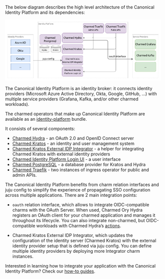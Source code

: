 The below diagram describes the high level architecture of the Canonical Identity Platform and its dependencies:

![Alt text]( https://raw.githubusercontent.com/canonical/canonical-identity-platform-docs/main/Diagram_sources/arch-diagram.png "Canonical Identity Platform Architecture")

The Canonical Identity Platform is an identity broker: it connects identity providers (Microsoft Azure Active Directory, Okta, Google, GitHub, ...) with multiple service providers (Grafana, Kafka, and/or other charmed workloads).

The charmed operators that make up Canonical Identity Platform are available as an [identity-platform](https://charmhub.io/identity-platform) bundle.

It consists of several components:
- [Charmed Hydra](https://github.com/canonical/hydra-operator) - an OAuth 2.0 and OpenID Connect server
- [Charmed Kratos](https://github.com/canonical/kratos-operator) - an identity and user management system
- [Charmed Kratos External IDP Integrator](https://github.com/canonical/kratos-external-idp-integrator) - a helper for integrating Charmed Kratos with external identity providers
- [Charmed Identity Platform Login UI](https://github.com/canonical/identity-platform-login-ui-operator) - a user interface
- [Charmed PostgreSQL](https://github.com/canonical/postgresql-k8s-operator) - a database provider for Kratos and Hydra
- [Charmed Traefik](https://github.com/canonical/traefik-k8s-operator) - two instances of ingress operator for public and admin APIs.

The Canonical Identity Platform benefits from charm relation interfaces and juju config to simplify the experience of propagating SSO configuration across multiple applications. There are 2 main integration points:

- `oauth` relation interface, which allows to integrate OIDC-compatible charms with the OAuth Server. When used, Charmed Ory Hydra registers an OAuth client for your charmed application and manages it throughout its lifecycle. You can also integrate non-charmed, but OIDC-compatible workloads with Charmed Hydra’s [actions](https://charmhub.io/hydra/actions).

- Charmed Kratos External IDP Integrator, which updates the configuration of the identity server (Charmed Kratos) with the external identity provider setup that is defined via juju config. You can define multiple identity providers by deploying more Integrator charm instances.

Interested in learning how to integrate your application with the Canonical Identity Platform? Check our [how-to guides](/t/how-to-guides/11911).
